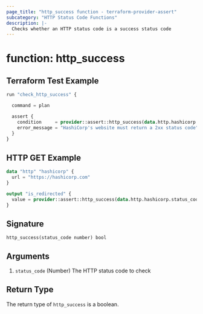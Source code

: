 ```yaml
---
page_title: "http_success function - terraform-provider-assert"
subcategory: "HTTP Status Code Functions"
description: |-
  Checks whether an HTTP status code is a success status code
---
```


# function: http_success



## Terraform Test Example

```terraform
run "check_http_success" {

  command = plan

  assert {
    condition     = provider::assert::http_success(data.http.hashicorp.status_code)
    error_message = "HashiCorp's website must return a 2xx status code"
  }
}
```

## HTTP GET Example

```terraform
data "http" "hashicorp" {
  url = "https://hashicorp.com"
}

output "is_redirected" {
  value = provider::assert::http_success(data.http.hashicorp.status_code)
}
```

## Signature

<!-- signature generated by tfplugindocs -->
```text
http_success(status_code number) bool
```

## Arguments

<!-- arguments generated by tfplugindocs -->
1. `status_code` (Number) The HTTP status code to check


## Return Type

The return type of `http_success` is a boolean.
